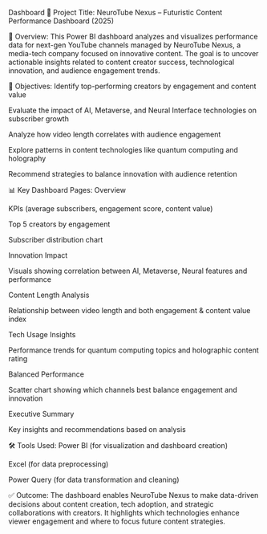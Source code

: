 Dashboard
📌 Project Title:
NeuroTube Nexus – Futuristic Content Performance Dashboard (2025)

🧠 Overview:
This Power BI dashboard analyzes and visualizes performance data for next-gen YouTube channels managed by NeuroTube Nexus, a media-tech company focused on innovative content. The goal is to uncover actionable insights related to content creator success, technological innovation, and audience engagement trends.

🎯 Objectives:
Identify top-performing creators by engagement and content value

Evaluate the impact of AI, Metaverse, and Neural Interface technologies on subscriber growth

Analyze how video length correlates with audience engagement

Explore patterns in content technologies like quantum computing and holography

Recommend strategies to balance innovation with audience retention

📊 Key Dashboard Pages:
Overview

KPIs (average subscribers, engagement score, content value)

Top 5 creators by engagement

Subscriber distribution chart

Innovation Impact

Visuals showing correlation between AI, Metaverse, Neural features and performance

Content Length Analysis

Relationship between video length and both engagement & content value index

Tech Usage Insights

Performance trends for quantum computing topics and holographic content rating

Balanced Performance

Scatter chart showing which channels best balance engagement and innovation

Executive Summary

Key insights and recommendations based on analysis

🛠 Tools Used:
Power BI (for visualization and dashboard creation)

Excel (for data preprocessing)

Power Query (for data transformation and cleaning)

✅ Outcome:
The dashboard enables NeuroTube Nexus to make data-driven decisions about content creation, tech adoption, and strategic collaborations with creators. It highlights which technologies enhance viewer engagement and where to focus future content strategies.

